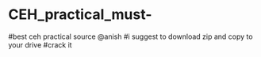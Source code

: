 # CEH_practical_must-
#best ceh practical source @anish
#i suggest to download zip and copy to your drive 
#crack it 
